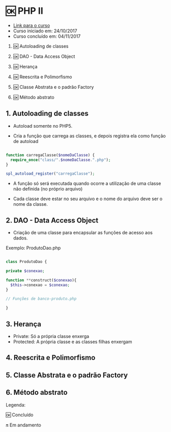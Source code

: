 # :ok: PHP II

- [Link para o curso](https://cursos.alura.com.br/course/php-oo-2)
- Curso iniciado em: 24/10/2017
- Curso concluído em: 04/11/2017

1. :ok: Autoloading de classes

1. :ok: DAO - Data Access Object

1. :ok: Herança

1. :ok: Reescrita e Polimorfismo

1. :ok: Classe Abstrata e o padrão Factory

1. :ok: Método abstrato

## 1. Autoloading de classes

- Autoload somente no PHP5.

- Cria a função que carrega as classes, e depois registra ela como função de autoload

```php

function carregaClasse($nomeDaClasse) {
  require_once("class/".$nomeDaClasse.".php");
}

spl_autoload_register("carregaClasse");

```

- A função só será executada quando ocorre a utilização de uma classe não definida (no próprio arquivo)

- Cada classe deve estar no seu arquivo e o nome do arquivo deve ser o nome da classe.

## 2. DAO - Data Access Object

- Criação de uma classe para encapsular as funções de acesso aos dados.

Exemplo: ProdutoDao.php

```php

class ProdutoDao {

private $conexao;

function **construct($conexao){
  $this->conexao = $conexao;
}

// Funções de banco-produto.php

}

```

## 3. Herança

- Private: Só a própria classe enxerga
- Protected: A própria classe e as classes filhas enxergam

## 4. Reescrita e Polimorfismo

## 5. Classe Abstrata e o padrão Factory

## 6. Método abstrato

Legenda:

:ok: Concluído

:on: Em andamento
